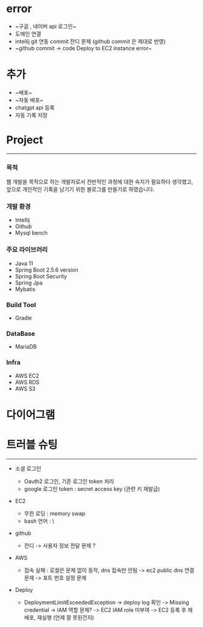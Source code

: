 # error
- ~구글 , 네이버 api 로그인~
- 도메인 연결
- intellij git 연동 commit 잔디 문제
      (github commit 은 제대로 반영)
- ~github commit -> code Deploy to EC2 instance error~
# 추가
- ~배포~ 
- ~자동 배포~
- chatgpt api 등록
- 자동 기록 저장
# Project
---

### 목적
웹 개발을 목적으로 하는 개발자로서 전반적인 과정에 대한 숙지가 필요하다 생각했고, 앞으로 개인적인 기록을 남기기 위한 블로그를 만들기로 하였습니다. 

### 개발 환경
- Intellij
- Github
- Mysql bench

### 주요 라이브러리
- Java 11
- Spring Boot  2.5.6 version
- Spring Boot Security
- Spring Jpa
- Mybatis

### Build Tool
- Gradle

### DataBase
- MariaDB

### Infra
- AWS EC2
- AWS RDS
- AWS S3

# 다이어그램

# 트러블 슈팅
---              
- 소셜 로그인
  - Oauth2 로그인, 기존 로그인 token 처리
  - google 로그인 token : secret access key (관련 키 재발급)
 
- EC2
  - 무한 로딩 : memory swap
  - bash 언어 : \
- github 
  - 잔디 -> 사용자 정보 전달 문제 ? 
- AWS
  - 접속 실패 : 로컬은 문제 없이 동작, dns 접속만 안됨 -> ec2 public dns 연결 문제 -> 포트 번호 설정 문제
- Deploy
  - DeploymentLimitExceededException -> deploy log 확인 -> Missing credential -> IAM 역할 문제? -> EC2 IAM role 미부여 -> EC2 등록 후 재배포, 재실행 (언제 잘 못된건지) 
